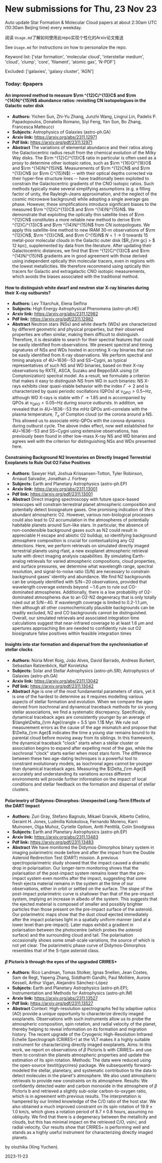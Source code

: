 # New submissions for Thu, 23 Nov 23
Auto update Star Formation & Molecular Cloud papers at about 2:30am UTC (10:30am Beijing time) every weekday.


阅读 `Usage.md`了解如何使用此repo实现个性化的Arxiv论文推送

See `Usage.md` for instructions on how to personalize the repo. 


Keyword list: ['star formation', 'molecular cloud', 'interstellar medium', 'cloud', 'clump', 'core', 'filament', 'atomic gas', 'N-PDF']


Excluded: ['galaxies', 'galaxy cluster', 'AGN']


### Today: 6papers 
#### An improved method to measure $\rm ^{12}C/^{13}C$ and $\rm  ^{14}N/^{15}N$ abundance ratios: revisiting CN isotopologues in the Galactic  outer disk
 - **Authors:** Yichen Sun, Zhi-Yu Zhang, Junzhi Wang, Lingrui Lin, Padelis P. Papadopoulos, Donatella Romano, Siyi Feng, Yan Sun, Bo Zhang, Francesca Matteucci
 - **Subjects:** Astrophysics of Galaxies (astro-ph.GA)
 - **Arxiv link:** https://arxiv.org/abs/2311.12971
 - **Pdf link:** https://arxiv.org/pdf/2311.12971
 - **Abstract**
 The variations of elemental abundance and their ratios along the Galactocentric radius result from the chemical evolution of the Milky Way disks. The $\rm ^{12}C/^{13}C$ ratio in particular is often used as a proxy to determine other isotopic ratios, such as $\rm ^{16}O/^{18}O$ and $\rm ^{14}N/^{15}N$. Measurements of $\rm ^{12}CN$ and $\rm ^{13}CN$ (or $\rm C^{15}N$) -- with their optical depths corrected via their hyper-fine structure lines -- have traditionally been exploited to constrain the Galactocentric gradients of the CNO isotopic ratios. Such methods typically make several simplifying assumptions (e.g. a filling factor of unity, the Rayleigh-Jeans approximation, and the neglect of the cosmic microwave background) while adopting a single average gas phase. However, these simplifications introduce significant biases to the measured $\rm ^{12}C/^{13}C$ and $\rm ^{14}N/^{15}N$. We demonstrate that exploiting the optically thin satellite lines of $\rm ^{12}CN$ constitutes a more reliable new method to derive $\rm ^{12}C/^{13}C$ and $\rm ^{14}N/^{15}N$ from CN isotopologues. We apply this satellite-line method to new IRAM 30-m observations of $\rm ^{12}CN$, $\rm ^{13}CN$, and $\rm C^{15}N$ $N=1\to0$ towards 15 metal-poor molecular clouds in the Galactic outer disk ($R_{\rm gc} > $ 12 kpc), supplemented by data from the literature. After updating their Galactocentric distances, we find that $\rm ^{12}C/^{13}C$ and $\rm ^{14}N/^{15}N$ gradients are in good agreement with those derived using independent optically thin molecular tracers, even in regions with the lowest metallicities. We therefore recommend using optically thin tracers for Galactic and extragalactic CNO isotopic measurements, which avoids the biases associated with the traditional method.
#### How to distinguish white dwarf and neutron star X-ray binaries during  their X-ray outbursts?
 - **Authors:** Lev Titarchuk, Elena Seifina
 - **Subjects:** High Energy Astrophysical Phenomena (astro-ph.HE)
 - **Arxiv link:** https://arxiv.org/abs/2311.12982
 - **Pdf link:** https://arxiv.org/pdf/2311.12982
 - **Abstract**
 Neutron stars (NSs) and white dwarfs (WDs) are characterized by different geometric and physical properties, but their observed properties are often similar, making them difficult to distinguish. Therefore, it is desirable to search for their spectral features that could be easily identified from observations. We present spectral and timing signatures of NSs and WDs hosted in accreting X-ray binaries that can be easily identified from X-ray observations. We perform spectral and timing analysis of 4U~1636--53 and SS~Cygni, as typical representatives of such NS and WD binaries, based on their X-ray observations by RXTE, ASCA, Suzaku and BeppoSAX uising {\it Comptonization} spectral model. As a result, we formulate a criterion that makes it easy to distinguish NS from WD in such binaries: NS X-rays exhibits clear quasi-stable behavior with the index $\Gamma\to2$ and is characterized by quasi periodic oscillations (QPOs) at $\nu_{QPO} >0.5$~Hz, although WD X-rays is stable with $\Gamma \to1.85$ and is accompanied by QPOs at $\nu_{QPO}<0.05$~Hz during source outbursts. In addition, we revealed that in 4U~1636--53 the mHz QPOs anti-correlate with the plasma temperature, $T_e$ of Compton cloud (or the corona around a NS. This allowed us to associate mHz-QPOs with the corona dynamics during outburst cycle. The above index effect, now well established for 4U~1636--53 and SS~Cygni using extensive observations, has previously been found in other low-mass X-ray NS and WD binaries and agrees well with the criterion for distinguishing NSs and WDs presented here.
#### Constraining Background N2 Inventories on Directly Imaged Terrestrial  Exoplanets to Rule Out O2 False Positives
 - **Authors:** Sawyer Hall, Joshua Krissansen-Totton, Tyler Robinson, Arnaud Salvador, Jonathan J. Fortney
 - **Subjects:** Earth and Planetary Astrophysics (astro-ph.EP)
 - **Arxiv link:** https://arxiv.org/abs/2311.13001
 - **Pdf link:** https://arxiv.org/pdf/2311.13001
 - **Abstract**
 Direct imaging spectroscopy with future space-based telescopes will constrain terrestrial planet atmospheric composition and potentially detect biosignature gases. One promising indication of life is abundant atmospheric O2. However, various non-biological processes could also lead to O2 accumulation in the atmospheres of potentially habitable planets around Sun-like stars. In particular, the absence of non-condensible background gases such as N2 could result in appreciable H escape and abiotic O2 buildup, so identifying background atmosphere composition is crucial for contextualizing any O2 detections. Here, we perform retrievals on simulated directly imaged terrestrial planets using rfast, a new exoplanet atmospheric retrieval suite with direct imaging analysis capabilities. By simulating Earth-analog retrievals for varied atmospheric compositions, cloud properties, and surface pressures, we determine what wavelength range, spectral resolution, and signal-to-noise ratio (S/N) are necessary to constrain background gases' identity and abundance. We find N2 backgrounds can be uniquely identified with S/N$\sim$20 observations, provided that wavelength coverage extends beyond $\sim$1.6 $\mu$m to rule out CO-dominated atmospheres. Additionally, there is a low probability of O2-dominated atmospheres due to an O2-N2 degeneracy that is only totally ruled out at S/N$\sim$40. If wavelength coverage is limited to 0.2-1.1 $\mu$m, then although all other cosmochemically plausible backgrounds can be readily excluded, N2 and CO backgrounds cannot be distinguished. Overall, our simulated retrievals and associated integration time calculations suggest that near-infrared coverage to at least 1.6 $\mu$m and apertures approaching 8m are needed to confidently rule out O2 biosignature false positives within feasible integration times
#### Insights into star formation and dispersal from the synchronisation of  stellar clocks
 - **Authors:** Núria Miret Roig, João Alves, David Barrado, Andreas Burkert, Sebastian Ratzenböck, Ralf Konietzka
 - **Subjects:** Solar and Stellar Astrophysics (astro-ph.SR); Astrophysics of Galaxies (astro-ph.GA)
 - **Arxiv link:** https://arxiv.org/abs/2311.13042
 - **Pdf link:** https://arxiv.org/pdf/2311.13042
 - **Abstract**
 Age is one of the most fundamental parameters of stars, yet it is one of the hardest to determine as it requires modelling various aspects of stellar formation and evolution. When we compare the ages derived from isochronal and dynamical traceback methods for six young stellar associations, we find a systematic discrepancy. Specifically, dynamical traceback ages are consistently younger by an average of $\langle\Delta_{\rm Age}\rangle = 5.5 \pm 1.1$ Myr. We rule out measurement errors as the cause of the age mismatch and propose that $\Delta_{\rm Age}$ indicates the time a young star remains bound to its parental cloud before moving away from its siblings. In this framework, the dynamical traceback "clock" starts when a stellar cluster or association begins to expand after expelling most of the gas, while the isochronal "clock" starts earlier when most stars form. The difference between these two age-dating techniques is a powerful tool to constraint evolutionary models, as isochronal ages cannot be younger than dynamical traceback ages. Measuring the $\Delta_{\rm Age}$ accurately and understanding its variations across different environments will provide further information on the impact of local conditions and stellar feedback on the formation and dispersal of stellar clusters.
#### Polarimetry of Didymos-Dimorphos: Unexpected Long-Term Effects of the  DART Impact
 - **Authors:** Zuri Gray, Stefano Bagnulo, Mikael Granvik, Alberto Cellino, Geraint H. Jones, Ludmilla Kolokolova, Fernando Moreno, Karri Muinonen, Olga Muñoz, Cyrielle Opitom, Antti Penttilä, Colin Snodgrass
 - **Subjects:** Earth and Planetary Astrophysics (astro-ph.EP)
 - **Arxiv link:** https://arxiv.org/abs/2311.13483
 - **Pdf link:** https://arxiv.org/pdf/2311.13483
 - **Abstract**
 We have monitored the Didymos-Dimorphos binary system in imaging polarimetric mode before and after the impact from the Double Asteroid Redirection Test (DART) mission. A previous spectropolarimetric study showed that the impact caused a dramatic drop in polarisation. Our longer-term monitoring shows that the polarisation of the post-impact system remains lower than the pre-impact system even months after the impact, suggesting that some fresh ejecta material remains in the system at the time of our observations, either in orbit or settled on the surface. The slope of the post-impact polarimetric curve is shallower than that of the pre-impact system, implying an increase in albedo of the system. This suggests that the ejected material is composed of smaller and possibly brighter particles than those present on the pre-impact surface of the asteroid. Our polarimetric maps show that the dust cloud ejected immediately after the impact polarises light in a spatially uniform manner (and at a lower level than pre-impact). Later maps exhibit a gradient in polarisation between the photocentre (which probes the asteroid surface) and the surrounding cloud and tail. The polarisation occasionally shows some small-scale variations, the source of which is not yet clear. The polarimetric phase curve of Didymos-Dimorphos resembles that of the S-type asteroid class.
#### $β$ Pictoris b through the eyes of the upgraded CRIRES+
 - **Authors:** Rico Landman, Tomas Stolker, Ignas Snellen, Jean Costes, Sam de Regt, Yapeng Zhang, Siddharth Gandhi, Paul Mollière, Aurora Kesseli, Arthur Vigan, Alejandro Sánchez-López
 - **Subjects:** Earth and Planetary Astrophysics (astro-ph.EP); Instrumentation and Methods for Astrophysics (astro-ph.IM)
 - **Arxiv link:** https://arxiv.org/abs/2311.13527
 - **Pdf link:** https://arxiv.org/pdf/2311.13527
 - **Abstract**
 Context: High-resolution spectrographs fed by adaptive optics (AO) provide a unique opportunity to characterize directly imaged exoplanets. Observations with such instruments allow us to probe the atmospheric composition, spin rotation, and radial velocity of the planet, thereby helping to reveal information on its formation and migration history. The recent upgrade of the Cryogenic High-Resolution Infrared Echelle Spectrograph (CRIRES+) at the VLT makes it a highly suitable instrument for characterizing directly imaged exoplanets. Aims: In this work, we report on observations of $\beta$ Pictoris b with CRIRES+ and use them to constrain the planets atmospheric properties and update the estimation of its spin rotation. Methods: The data were reduced using the open-source \textit{pycrires} package. We subsequently forward-modeled the stellar, planetary, and systematic contribution to the data to detect molecules in the planet's atmosphere. We also used atmospheric retrievals to provide new constraints on its atmosphere. Results: We confidently detected water and carbon monoxide in the atmosphere of $\beta$ Pictoris b and retrieved a slightly sub-solar carbon-to-oxygen ratio, which is in agreement with previous results. The interpretation is hampered by our limited knowledge of the C/O ratio of the host star. We also obtained a much improved constraint on its spin rotation of $19.9 \pm 1.0$ km/s, which gives a rotation period of $8.7 \pm 0.8$ hours, assuming no obliquity. We find that there is a degeneracy between the metallicity and clouds, but this has minimal impact on the retrieved C/O, $v\sin{i}$, and radial velocity. Our results show that CRIRES+ is performing well and stands as a highly useful instrument for characterizing directly imaged planets.


by olozhika (Xing Yuchen). 


2023-11-23

